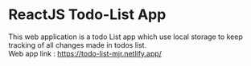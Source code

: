 # ReactJS Todo-List App
This web application is a todo List app which use local storage to keep tracking of all changes made in todos list.\
Web app link : https://todo-list-mjr.netlify.app/

